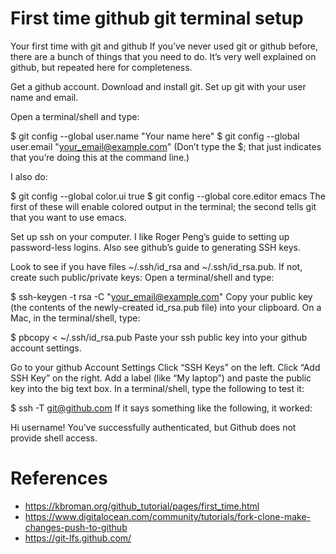 # First time github git terminal setup

Your first time with git and github
If you’ve never used git or github before, there are a bunch of things that you need to do. It’s very well explained on github, but repeated here for completeness.

Get a github account.
Download and install git.
Set up git with your user name and email.

Open a terminal/shell and type:

$ git config --global user.name "Your name here"
$ git config --global user.email "your_email@example.com"
(Don’t type the $; that just indicates that you’re doing this at the command line.)

I also do:

$ git config --global color.ui true
$ git config --global core.editor emacs
The first of these will enable colored output in the terminal; the second tells git that you want to use emacs.

Set up ssh on your computer. I like Roger Peng’s guide to setting up password-less logins. Also see github’s guide to generating SSH keys.

Look to see if you have files ~/.ssh/id_rsa and ~/.ssh/id_rsa.pub.
If not, create such public/private keys: Open a terminal/shell and type:

$ ssh-keygen -t rsa -C "your_email@example.com"
Copy your public key (the contents of the newly-created id_rsa.pub file) into your clipboard. On a Mac, in the terminal/shell, type:

$ pbcopy < ~/.ssh/id_rsa.pub
Paste your ssh public key into your github account settings.

Go to your github Account Settings
Click “SSH Keys” on the left.
Click “Add SSH Key” on the right.
Add a label (like “My laptop”) and paste the public key into the big text box.
In a terminal/shell, type the following to test it:

$ ssh -T git@github.com
If it says something like the following, it worked:

Hi username! You've successfully authenticated, but Github does
not provide shell access.

# References

* https://kbroman.org/github_tutorial/pages/first_time.html
* https://www.digitalocean.com/community/tutorials/fork-clone-make-changes-push-to-github
* https://git-lfs.github.com/

